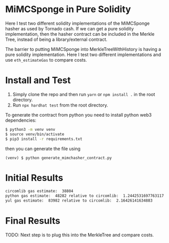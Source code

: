 # MiMCSponge in Pure Solidity
Here I test two different solidity implementations of the MiMCSponge hasher as used by Tornado cash. If we can get a pure solidity implementation, then the hasher contract can be included in the Merkle Tree, instead of being a library/external contract.

The barrier to putting MiMCSponge into MerkleTreeWithHistory is having a pure solidity implementation. Here I test two different implementations and use `eth_estimateGas` to compare costs.

# Install and Test

  1. Simply clone the repo and then run `yarn` or `npm install .` in the root directory.
  2. Run `npx hardhat test` from the root directory.

To generate the contract from python you need to install python web3 dependencies:
```sh
$ python3 -m venv venv
$ source venv/bin/activate
$ pip3 install -r requirements.txt
```
then you can generate the file using
```
(venv) $ python generate_mimchasher_contract.py
```

# Initial Results
```sh
circomlib gas estimate:  38804
python gas estimate:  48282 relative to circomlib:  1.2442531697763117
yul gas estimate:  83982 relative to circomlib:  2.16426141634883
```
# Final Results
TODO:
Next step is to plug this into the MerkleTree and compare costs.
